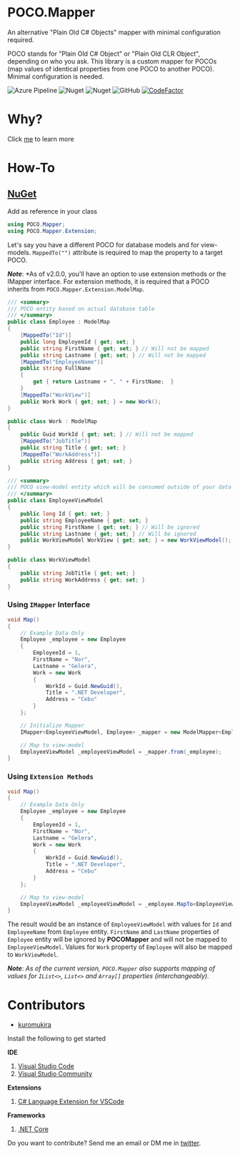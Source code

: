 # POCO.Mapper
An alternative "Plain Old C# Objects" mapper with minimal configuration required.

POCO stands for "Plain Old C# Object" or "Plain Old CLR Object", depending on who you ask. This library is a custom mapper for POCOs (map values of identical properties from one POCO to another POCO). Minimal configuration is needed.

![Azure Pipeline](https://img.shields.io/azure-devops/build/norgelera/dabf89f6-646a-4c51-ac54-7349811a3405/6/master.svg)
![Nuget](https://img.shields.io/nuget/dt/POCOMapper)
![Nuget](https://img.shields.io/nuget/v/POCOMapper)
![GitHub](https://img.shields.io/github/license/kuromukira/poco.mapper)
[![CodeFactor](https://www.codefactor.io/repository/github/kuromukira/poco.mapper/badge)](https://www.codefactor.io/repository/github/kuromukira/poco.mapper)

# Why?

Click [me](https://medium.com/@norgelera/why-create-an-automapper-alternative-7181e6201d61) to learn more

# How-To

## [NuGet](https://www.nuget.org/packages/POCOMapper/)

Add as reference in your class
```c#
using POCO.Mapper;
using POCO.Mapper.Extension;
```
Let's say you have a different POCO for database models and for view-models. ```MappedTo("")``` attribute is required to map the property to a target POCO.

***Note***: *As of v2.0.0, you'll have an option to use extension methods or the IMapper interface. For extension methods, it is required that a POCO inherits from ```POCO.Mapper.Extension.ModelMap```.
```c#
/// <summary>
/// POCO entity based on actual database table
/// </summary>
public class Employee : ModelMap
{
    [MappedTo("Id")]
    public long EmployeeId { get; set; }
    public string FirstName { get; set; } // Will not be mapped
    public string Lastname { get; set; } // Will not be mapped
    [MappedTo("EmployeeName")]
    public string FullName
    {
        get { return Lastname + ", " + FirstName;  }
    }
    [MappedTo("WorkView")]
    public Work Work { get; set; } = new Work();
}

public class Work : ModelMap
{
    public Guid WorkId { get; set; } // Will not be mapped
    [MappedTo("JobTitle")]
    public string Title { get; set; }
    [MappedTo("WorkAddress")]
    public string Address { get; set; }
}

/// <summary>
/// POCO view-model entity which will be consumed outside of your data layer
/// </summary>
public class EmployeeViewModel
{
    public long Id { get; set; }
    public string EmployeeName { get; set; }
    public string FirstName { get; set; } // Will be ignored
    public string Lastname { get; set; } // Will be ignored
    public WorkViewModel WorkView { get; set; } = new WorkViewModel();
}

public class WorkViewModel
{
    public string JobTitle { get; set; }
    public string WorkAddress { get; set; }
}
```

### Using ```IMapper``` Interface

```c#
void Map()
{
    // Example Data Only
    Employee _employee = new Employee
    {
        EmployeeId = 1,
        FirstName = "Nor",
        Lastname = "Gelera",
        Work = new Work
        {
            WorkId = Guid.NewGuid(),
            Title = ".NET Developer",
            Address = "Cebu"
        }
    };

    // Initialize Mapper
    IMapper<EmployeeViewModel, Employee> _mapper = new ModelMapper<EmployeeViewModel, Employee>();

    // Map to view-model
    EmployeeViewModel _employeeViewModel = _mapper.from(_employee);
}
```

### Using ```Extension Methods```

```c#
void Map()
{
    // Example Data Only
    Employee _employee = new Employee
    {
        EmployeeId = 1,
        FirstName = "Nor",
        Lastname = "Gelera",
        Work = new Work
        {
            WorkId = Guid.NewGuid(),
            Title = ".NET Developer",
            Address = "Cebu"
        }
    };

    // Map to view-model
    EmployeeViewModel _employeeViewModel = _employee.MapTo<EmployeeViewModel>();
}
```

The result would be an instance of ```EmployeeViewModel``` with values for ```Id``` and ```EmployeeName``` from ```Employee``` entity. ```FirstName``` and ```LastName``` properties of ```Employee``` entity will be ignored by **POCOMapper** and will not be mapped to ```EmployeeViewModel```. Values for ```Work``` property of ```Employee``` will also be mapped to ```WorkViewModel```.

***Note***: *As of the current version, ```POCO.Mapper``` also supports mapping of values for ```IList<>```, ```List<>``` and ```Array[]``` properties (_interchangeably_).*

# Contributors
- [kuromukira](https://www.twitter.com/norgelera)

Install the following to get started

**IDE**
1. [Visual Studio Code](https://code.visualstudio.com/) 
2. [Visual Studio Community](https://visualstudio.microsoft.com/downloads/)

**Extensions**
1. [C# Language Extension for VSCode](https://marketplace.visualstudio.com/items?itemName=ms-vscode.csharp)

**Frameworks**
1. [.NET Core](https://www.microsoft.com/net/download)


Do you want to contribute? Send me an email or DM me in [twitter](https://www.twitter.com/norgelera).
